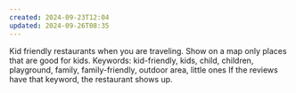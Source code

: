 ```yaml
---
created: 2024-09-23T12:04
updated: 2024-09-26T08:35
---
```

Kid friendly restaurants when you are traveling. Show on a map only places that are good for kids. 
Keywords: kid-friendly, kids, child, children, playground, family, family-friendly, outdoor area, little ones 
If the reviews have that keyword, the restaurant shows up. 